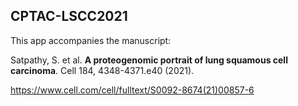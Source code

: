## CPTAC-LSCC2021

This app accompanies the manuscript: 

Satpathy, S. et al. **A proteogenomic portrait of lung squamous cell carcinoma**. Cell 184, 4348-4371.e40 (2021).

https://www.cell.com/cell/fulltext/S0092-8674(21)00857-6